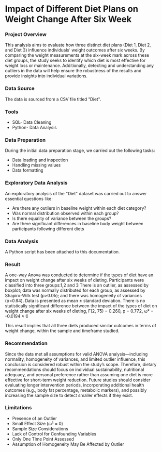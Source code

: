 # Impact of Different Diet Plans on Weight Change After Six Week


### Project Overview
This analysis aims to evaluate how three distinct diet plans (Diet 1, Diet 2, and Diet 3) influence individuals' weight outcomes after six weeks. By comparing the weight measurements at the six-week mark across these diet groups, the study seeks to identify which diet is most effective for weight loss or maintenance. Additionally, detecting and understanding any outliers in the data will help ensure the robustness of the results and provide insights into individual variations.

### Data Source
The data is sourced from a CSV file titled "Diet".

### Tools
- SQL- Data Cleaning
- Python- Data Analysis

### Data Preparation
During the initial data preparation stage, we carried out the following tasks:
- Data loading and inspection
- Handling missing values
- Data formatting

### Exploratory Data Analysis
An exploratory analysis of the "Diet" dataset was carried out to answer essential questions like:
- Are there any outliers in baseline weight within each diet category?
- Was normal distribution observed within each group?
- Is there equality of variance between the groups?
- Are there significant differences in baseline body weight between participants following different diets

### Data Analysis
A Python script has been attached to this documentation.

### Result
A one-way Anova was conducted to determine if the types of diet have an impact on weight change after six weeks of dieting.
   Participants were classified into three groups:1,2 and 3
   There is an outlier, as assessed by boxplot; data was normally distributed for each group, as assessed by Shapiro-Wilk test (p>0.05); and there was homogeneity of variances (p=0.64).
   Data is presented as mean ± standard deviation.
   There is no statistically significant difference between the impact of the types of diet on weight change after six weeks of dieting,
F(2, 75) = 0.260, p = 0.772, ω² = -0.0194 ≈ 0

This result implies that all three diets produced similar outcomes in terms of weight change, within the sample and timeframe studied.

### Recommendation
Since the data met all assumptions for valid ANOVA analysis—including normality, homogeneity of variances, and limited outlier influence, this conclusion is considered robust within the study’s scope.
Therefore, dietary recommendations should focus on individual sustainability, nutritional adequacy, and personal preference rather than assuming one diet is more effective for short-term weight reduction.
Future studies should consider evaluating longer intervention periods, incorporating additional health outcomes (e.g., body fat percentage, metabolic markers), and possibly increasing the sample size to detect smaller effects if they exist.
 
### Limitations
- Presence of an Outlier
- Small Effect Size (ω² ≈ 0)
- Sample Size Considerations
- Lack of Control for Confounding Variables
- Only One Time Point Assessed
- Assumption of Homogeneity May Be Affected by Outlier

   








